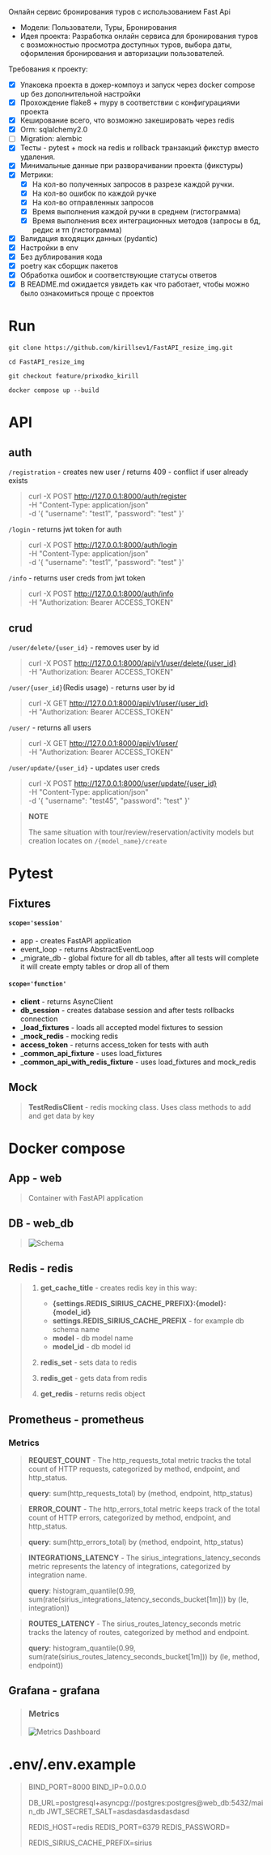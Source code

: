 Онлайн сервис бронирования туров с использованием Fast Api
   - Модели: Пользователи, Туры, Бронирования
   - Идея проекта: Разработка онлайн сервиса для бронирования туров с возможностью просмотра доступных туров, выбора даты, оформления бронирования и авторизации пользователей.

Требования к проекту:
- [x] Упаковка проекта в докер-компоуз и запуск через docker compose up без дополнительной настройки
- [x] Прохождение flake8 + mypy в соответствии с конфигурациями проекта
- [x] Кеширование всего, что возможно закешировать через redis
- [x] Orm:  sqlalchemy2.0
- [ ] Migration: alembic
- [x] Тесты - pytest + mock на redis и rollback транзакций фикстур вместо удаления.
- [x] Минимальные данные при разворачивании проекта (фикстуры)
- [x] Метрики: 
  - [x] На кол-во полученных запросов в разрезе каждой ручки.
  - [x] На кол-во ошибок по каждой ручке
  - [x] На кол-во отправленных запросов
  - [x] Время выполнения каждой ручки в среднем (гистограмма)
  - [x] Время выполнения всех интеграционных методов (запросы в бд, редис и тп (гистограмма)
- [x] Валидация входящих данных (pydantic)
- [x] Настройки в env
- [x] Без дублирования кода
- [x] poetry как сборщик пакетов
- [x] Обработка ошибок и соответствующие статусы ответов
- [x] В README.md ожидается увидеть как что работает, чтобы можно было ознакомиться проще с проектов

# Run
  
    git clone https://github.com/kirillsev1/FastAPI_resize_img.git
    
    cd FastAPI_resize_img

    git checkout feature/prixodko_kirill

    docker compose up --build

# API

## auth
`/registration` - creates new user / returns 409 - conflict if user already exists 

>   curl -X POST http://127.0.0.1:8000/auth/register \
    -H "Content-Type: application/json" \
    -d '{
        "username": "test1",
        "password": "test"
    }' 

`/login` - returns jwt token for auth

>   curl -X POST http://127.0.0.1:8000/auth/login \
    -H "Content-Type: application/json" \
    -d '{
        "username": "test1",
        "password": "test"
    }' 

`/info` - returns user creds from jwt token

>   curl -X POST http://127.0.0.1:8000/auth/info \
    -H "Authorization: Bearer ACCESS_TOKEN"

## crud
`/user/delete/{user_id}` - removes user by id

>   curl -X POST http://127.0.0.1:8000/api/v1/user/delete/{user_id} \
    -H "Authorization: Bearer ACCESS_TOKEN"

`/user/{user_id}`(Redis usage) - returns user by id

>   curl -X GET http://127.0.0.1:8000/api/v1/user/{user_id} \
    -H "Authorization: Bearer ACCESS_TOKEN"

`/user/` - returns all users

>   curl -X GET http://127.0.0.1:8000/api/v1/user/ \
    -H "Authorization: Bearer ACCESS_TOKEN"

`/user/update/{user_id}` - updates user creds

>   curl -X POST http://127.0.0.1:8000/user/update/{user_id} \
    -H "Content-Type: application/json" \
    -d '{
        "username": "test45",
        "password": "test"
    }' 

> **NOTE**
> 
> The same situation with tour/review/reservation/activity models but creation locates on `/{model_name}/create`

# Pytest
## Fixtures
#### `scope='session'`

 - app - creates FastAPI application
 - event_loop - returns AbstractEventLoop
 - _migrate_db - global fixture for all db tables, after all tests will complete it will create empty tables or drop all of them

#### `scope='function'`

 - __client__ - returns AsyncClient
 - __db_session__ - creates database session and after tests rollbacks connection
 - ___load_fixtures__ - loads all accepted model fixtures to session
 - ___mock_redis__ - mocking redis
 - __access_token__ - returns access_token for tests with auth
 - ___common_api_fixture__ - uses load_fixtures
 - ___common_api_with_redis_fixture__ - uses load_fixtures and mock_redis

## Mock


> __TestRedisClient__ - redis mocking class. Uses class methods to add and get data by key


# Docker compose
## App - web
> Container with FastAPI application 

## DB - web_db
> ![Schema](README_source/schema.png)

## Redis - redis
> 1. __get_cache_title__ - creates redis key in this way:
>    - __{settings.REDIS_SIRIUS_CACHE_PREFIX}:{model}:{model_id}__
>    - __settings.REDIS_SIRIUS_CACHE_PREFIX__ - for example db schema name
>    - __model__ - db model name
>    - __model_id__ - db model id
> 
> 
> 2. __redis_set__ - sets data to redis
>
> 
> 3. __redis_get__ - gets data from redis
>
> 
> 4. __get_redis__ - returns redis object

## Prometheus - prometheus
### Metrics
> __REQUEST_COUNT__ - 
> The http_requests_total metric tracks the total count of HTTP requests, categorized by method, endpoint, and http_status.
> 
> __query__: sum(http_requests_total) by (method, endpoint, http_status)

> __ERROR_COUNT__ -
> The http_errors_total metric keeps track of the total count of HTTP errors, categorized by method, endpoint, and http_status.
>
> __query__: sum(http_errors_total) by (method, endpoint, http_status)

> __INTEGRATIONS_LATENCY__ -
> The sirius_integrations_latency_seconds metric represents the latency of integrations, categorized by integration name.
>
> __query__: histogram_quantile(0.99, sum(rate(sirius_integrations_latency_seconds_bucket[1m])) by (le, integration))

> __ROUTES_LATENCY__ -
> The sirius_routes_latency_seconds metric tracks the latency of routes, categorized by method and endpoint.
>
> __query__: histogram_quantile(0.99, sum(rate(sirius_routes_latency_seconds_bucket[1m])) by (le, method, endpoint))

## Grafana - grafana
> ### Metrics
> ![Metrics Dashboard](README_source/grafana.jpg)

# .env/.env.example
> BIND_PORT=8000
> BIND_IP=0.0.0.0
>    
>    
>    DB_URL=postgresql+asyncpg://postgres:postgres@web_db:5432/main_db
>    JWT_SECRET_SALT=asdasdasdasdasdasd
>    
>    REDIS_HOST=redis
>    REDIS_PORT=6379
>    REDIS_PASSWORD=
>    
>    REDIS_SIRIUS_CACHE_PREFIX=sirius
